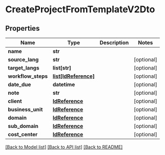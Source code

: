 # CreateProjectFromTemplateV2Dto

## Properties
Name | Type | Description | Notes
------------ | ------------- | ------------- | -------------
**name** | **str** |  | 
**source_lang** | **str** |  | [optional] 
**target_langs** | **list[str]** |  | [optional] 
**workflow_steps** | [**list[IdReference]**](IdReference.md) |  | [optional] 
**date_due** | **datetime** |  | [optional] 
**note** | **str** |  | [optional] 
**client** | [**IdReference**](IdReference.md) |  | [optional] 
**business_unit** | [**IdReference**](IdReference.md) |  | [optional] 
**domain** | [**IdReference**](IdReference.md) |  | [optional] 
**sub_domain** | [**IdReference**](IdReference.md) |  | [optional] 
**cost_center** | [**IdReference**](IdReference.md) |  | [optional] 

[[Back to Model list]](../README.md#documentation-for-models) [[Back to API list]](../README.md#documentation-for-api-endpoints) [[Back to README]](../README.md)

